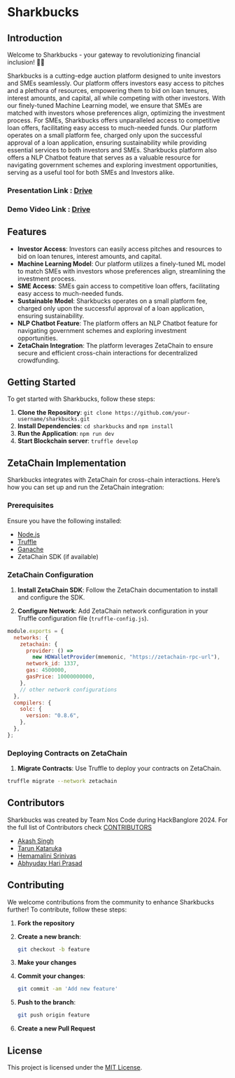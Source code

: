 # Sharkbucks

## Introduction

Welcome to Sharkbucks - your gateway to revolutionizing financial inclusion! 🦈💼

Sharkbucks is a cutting-edge auction platform designed to unite investors and SMEs seamlessly. Our platform offers investors easy access to pitches and a plethora of resources, empowering them to bid on loan tenures, interest amounts, and capital, all while competing with other investors. With our finely-tuned Machine Learning model, we ensure that SMEs are matched with investors whose preferences align, optimizing the investment process. For SMEs, Sharkbucks offers unparalleled access to competitive loan offers, facilitating easy access to much-needed funds. Our platform operates on a small platform fee, charged only upon the successful approval of a loan application, ensuring sustainability while providing essential services to both investors and SMEs. Sharkbucks platform also offers a NLP Chatbot feature that serves as a valuable resource for navigating government schemes and exploring investment opportunities, serving as a useful tool for both SMEs and Investors alike.

### Presentation Link : [Drive](https://drive.google.com/file/d/18jro9yVBT8Hoh17EqU1Okyy1JAoUWs75/view?usp=sharing)

### Demo Video Link : [Drive](https://drive.google.com/file/d/1tGseSuNU1rtm8VCTEkXZg5Bg1J3g_opw/view)

## Features

- **Investor Access**: Investors can easily access pitches and resources to bid on loan tenures, interest amounts, and capital.
- **Machine Learning Model**: Our platform utilizes a finely-tuned ML model to match SMEs with investors whose preferences align, streamlining the investment process.
- **SME Access**: SMEs gain access to competitive loan offers, facilitating easy access to much-needed funds.
- **Sustainable Model**: Sharkbucks operates on a small platform fee, charged only upon the successful approval of a loan application, ensuring sustainability.
- **NLP Chatbot Feature**: The platform offers an NLP Chatbot feature for navigating government schemes and exploring investment opportunities.
- **ZetaChain Integration**: The platform leverages ZetaChain to ensure secure and efficient cross-chain interactions for decentralized crowdfunding.

## Getting Started

To get started with Sharkbucks, follow these steps:

1. **Clone the Repository**: `git clone https://github.com/your-username/sharkbucks.git`
2. **Install Dependencies**: `cd sharkbucks` and `npm install`
3. **Run the Application**: `npm run dev`
4. **Start Blockchain server**: `truffle develop`

## ZetaChain Implementation

Sharkbucks integrates with ZetaChain for cross-chain interactions. Here’s how you can set up and run the ZetaChain integration:

### Prerequisites

Ensure you have the following installed:

- [Node.js](https://nodejs.org/)
- [Truffle](https://www.trufflesuite.com/truffle)
- [Ganache](https://www.trufflesuite.com/ganache)
- ZetaChain SDK (if available)

### ZetaChain Configuration

1. **Install ZetaChain SDK**: Follow the ZetaChain documentation to install and configure the SDK.

2. **Configure Network**: Add ZetaChain network configuration in your Truffle configuration file (`truffle-config.js`).

```javascript
module.exports = {
  networks: {
    zetachain: {
      provider: () =>
        new HDWalletProvider(mnemonic, "https://zetachain-rpc-url"),
      network_id: 1337,
      gas: 4500000,
      gasPrice: 10000000000,
    },
    // other network configurations
  },
  compilers: {
    solc: {
      version: "0.8.6",
    },
  },
};
```

### Deploying Contracts on ZetaChain

1. **Migrate Contracts**: Use Truffle to deploy your contracts on ZetaChain.

```sh
truffle migrate --network zetachain
```

## Contributors

Sharkbucks was created by Team Nos Code during HackBanglore 2024. For the full list of Contributors check [CONTRIBUTORS](https://github.com/Akash-Singh04/Sharkbucks/graphs/contributors)

- [Akash Singh](https://github.com/Akash-Singh04)
- [Tarun Kataruka](https://github.com/Tarun-Kataruka)
- [Hemamalini Srinivas](https://github.com/1DS22CS091hemamalini)
- [Abhyuday Hari Prasad](https://github.com/abhyudayhari)

## Contributing

We welcome contributions from the community to enhance Sharkbucks further! To contribute, follow these steps:

1. **Fork the repository**
2. **Create a new branch**:

   ```sh
   git checkout -b feature
   ```

3. **Make your changes**
4. **Commit your changes**:

   ```sh
   git commit -am 'Add new feature'
   ```

5. **Push to the branch**:

   ```sh
   git push origin feature
   ```

6. **Create a new Pull Request**

## License

This project is licensed under the [MIT License](LICENSE).
